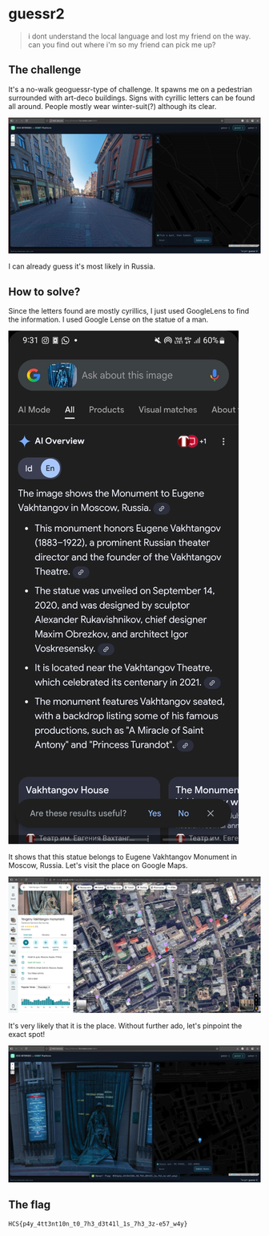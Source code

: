 # guessr2
>i dont understand the local language and lost my friend on the way. can you find out where i'm so my friend can pick me up?

## The challenge

It's a no-walk geoguessr-type of challenge. It spawns me on a pedestrian surrounded with art-deco buildings. Signs with cyrillic letters can be found all around. People mostly wear winter-suit(?) although its clear.

![](images/Pasted%20image.png)

I can already guess it's most likely in Russia.

## How to solve?

Since the letters found are mostly cyrillics, I just used GoogleLens to find the information. I used Google Lense on the statue of a man.

![](images/WhatsApp%20Image%202025-09-18%20at%2010.04.11%20PM.jpeg)

It shows that this statue belongs to Eugene Vakhtangov Monument in Moscow, Russia. Let's visit the place on Google Maps.

![](images/Pasted%20image%20(2).png)

It's very likely that it is the place. Without further ado, let's pinpoint the exact spot!

![](images/Pasted%20image%20(3).png)

## The flag
```
HCS{p4y_4tt3nt10n_t0_7h3_d3t41l_1s_7h3_3z-e57_w4y}
```